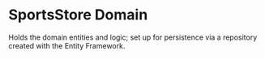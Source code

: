 ﻿# SportsStore Domain

Holds the domain entities and logic; set up
for persistence via a repository created with
the Entity Framework.